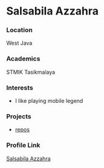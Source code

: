 # Salsabila Azzahra

### Location

West Java

### Academics

STMIK Tasikmalaya

### Interests

- I like playing mobile legend

### Projects

- [repos](https://github.com/azzahra07/repos.git)

### Profile Link

[Salsabila Azzahra](https://github.com/azzahra07)
